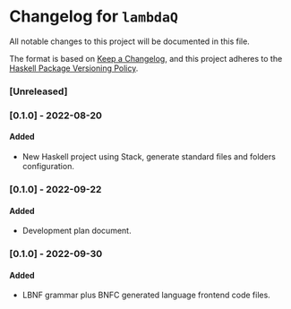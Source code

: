 # Changelog for `lambdaQ`

All notable changes to this project will be documented in this file.

The format is based on [Keep a Changelog](https://keepachangelog.com/en/1.0.0/),
and this project adheres to the
[Haskell Package Versioning Policy](https://pvp.haskell.org/).

### [Unreleased]  

### [0.1.0] - 2022-08-20 
#### Added
- New Haskell project using Stack, generate standard files and folders configuration. 

### [0.1.0] - 2022-09-22
#### Added
- Development plan document.
### [0.1.0] - 2022-09-30  
#### Added
- LBNF grammar plus BNFC generated language frontend code files.


